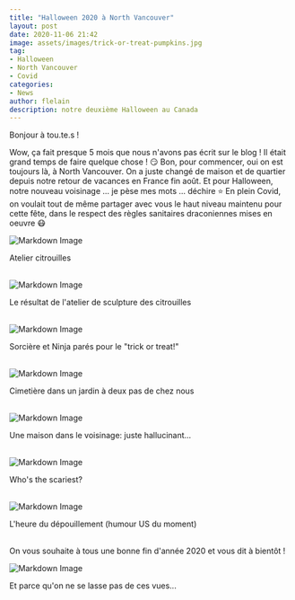 ```yaml
---
title: "Halloween 2020 à North Vancouver"
layout: post
date: 2020-11-06 21:42
image: assets/images/trick-or-treat-pumpkins.jpg
tag:
- Halloween
- North Vancouver
- Covid
categories:
- News
author: flelain
description: notre deuxième Halloween au Canada
---
```


Bonjour à tou.te.s !

Wow, ça fait presque 5 mois que nous n'avons pas écrit sur le blog ! Il était grand temps de faire quelque chose ! :smirk: Bon, pour commencer, oui on est toujours là, à North Vancouver. On a juste changé de maison et de quartier depuis notre retour de vacances en France fin août. Et pour Halloween, notre nouveau voisinage ... je pèse mes mots ... déchire :star: En plein Covid, on voulait tout de même partager avec vous le haut niveau maintenu pour cette fête, dans le respect des règles sanitaires draconiennes mises en oeuvre :mask:

![Markdown Image](/assets/images/pumpkin-workshop.jpg)
<figcaption class="caption">Atelier citrouilles</figcaption>
<br>

![Markdown Image](/assets/images/pumpkin-art.jpg)
<figcaption class="caption">Le résultat de l'atelier de sculpture des citrouilles</figcaption>
<br>

![Markdown Image](/assets/images/witch-and-ninja.jpg)
<figcaption class="caption">Sorcière et Ninja parés pour le "trick or treat!"</figcaption>
<br>

![Markdown Image](/assets/images/cemetery-next-door.jpg)
<figcaption class="caption">Cimetière dans un jardin à deux pas de chez nous</figcaption>
<br>

![Markdown Image](/assets/images/pirates-scene.jpg)
<figcaption class="caption">Une maison dans le voisinage: juste hallucinant...</figcaption>
<br>

![Markdown Image](/assets/images/selfie-with-a-skeleton.jpg)
<figcaption class="caption">Who's the scariest?</figcaption>
<br>

![Markdown Image](/assets/images/ballot-tally.jpg)
<figcaption class="caption">L'heure du dépouillement (humour US du moment)</figcaption>
<br>

On vous souhaite à tous une bonne fin d'année 2020 et vous dit à bientôt !

![Markdown Image](/assets/images/aerial-sunset-from-Grouse.jpg)
<figcaption class="caption">Et parce qu'on ne se lasse pas de ces vues...</figcaption>
<br>